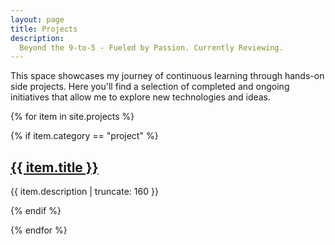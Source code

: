 ```yaml
---
layout: page
title: Projects
description:
  Beyond the 9-to-5 - Fueled by Passion. Currently Reviewing. 
---
```


This space showcases my journey of continuous learning through hands-on side projects. Here you'll find a selection of completed and ongoing initiatives that allow me to explore new technologies and ideas.

{% for item in site.projects %}

{% if item.category == "project" %}
<h2><a href="{{ item.url | prepend: site.baseurl }}">{{ item.title }}</a></h2>
<p class="post-excerpt">{{ item.description | truncate: 160 }}</p>
{% endif %}

{% endfor %}  
